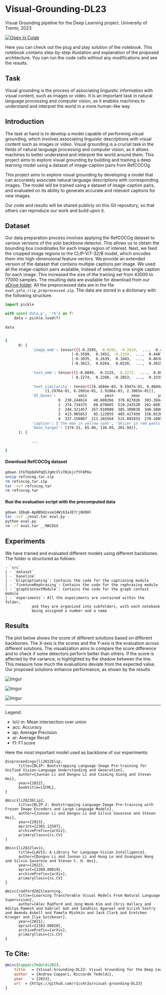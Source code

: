 # Visual-Grounding-DL23 
Visual Grounding pipeline for the Deep Learning project. University of Trento, 2023

[![Open In Colab](https://colab.research.google.com/assets/colab-badge.svg)](https://drive.google.com/file/d/1WgQcmtqpKZwsSXBKMNhr2V72aL6N4jua/view?usp=share_link)     

Here you can check out the plug and play solution of the notebook. This notebook contains step-by-step illustation and explanation of the proposed architecture. You can run the code cells without any modifications and see the results.
## Task

Visual grounding is the process of associating linguistic information with visual content, such as images or video. It is an important task in natural language processing and computer vision, as it enables machines to understand and interpret the world in a more human-like way.

## Introduction 

The task at hand is to develop a model capable of performing visual grounding, which involves associating linguistic descriptions with visual content such as images or video. Visual grounding is a crucial task in the fields of natural language processing and computer vision, as it allows machines to better understand and interpret the world around them. This project aims to explore visual grounding by building and training a deep learning model using a dataset of image-caption pairs from RefCOCOg.

This project aims to explore visual grounding by developing a model that can accurately associate natural language descriptions with corresponding images. The model will be trained using a dataset of image-caption pairs, and evaluated on its ability to generate accurate and relevant captions for new images.


Our code and results will be shared publicly on this Git repository, so that others can reproduce our work and build upon it.


## Dataset

Our data preparation process involves applying the RefCOCOg dataset to various versions of the yolo backbone detector. This allows us to obtain the bounding box coordinates for each image region of interest. Next, we feed the cropped image regions to the CLIP-ViT-32/B model, which encodes them into high-dimensional feature vectors. We provide an extended version of the dataset that contains multiple captions per image. We used all the image-caption pairs available, instead of selecting one single caption for each image. This increased the size of the training set from 43000 to 77000 samples. The resulting data are available for download from our [gDrive folder](https://drive.google.com/drive/folders/1NPqrloMrYAlRIPGMeK2HD7i4MWgLrSK-?usp=share_link). All the preprocessed data are in the file `eval_yolo_clip_preprocessed.zip`. The data are stored in a dictionary with the following structure.

```python
import pickle

with open('data.p', 'rb') as f:
    data = pickle.load(f)
    
data
```

```bash

{
      0: {
            'image_emb': tensor([[-0.2585, -0.0283, -0.2629,  ...,  0.4138,  0.0712,  0.1495],
                              [-0.3599,  0.3452, -0.2159,  ...,  0.4407,  0.2822, -0.0598],
                              [-0.3035,  0.2639,  0.1043,  ...,  0.8638,  0.1595,  0.0069],
                              [-0.3613,  0.0264,  0.0220,  ...,  0.3015,  0.0246,  0.1188]],
                                                                              dtype=torch.float16),
            'text_emb': tensor([[-0.0849,  0.2125, -0.2272,  ...,  0.0878,  0.3113, -0.0627],
                              [ 0.1274,  0.2288, -0.2053,  ...,  0.3335,  0.1100,  0.0649]],
                                                                              dtype=torch.float16),
            'text_similarity': tensor([[6.1684e-03, 9.5947e-01, 9.4604e-04, 3.3356e-02],
                  [1.2976e-01, 6.2891e-01, 2.9106e-03, 2.3865e-01]],          dtype=torch.float16),
            'df_boxes':          xmin        ymin        xmax        ymax  confidence  class      name
                        0  230.244614   40.600266  370.827026  303.394409    0.938504      0    person
                        1  374.734375   68.870605  510.243530  262.660156    0.925634      0    person
                        2  244.321457  257.910980  385.389038  340.588043    0.851373     30      skis
                        3  413.905853   95.122055  485.417450  156.813690    0.535378     24  backpack
                        4  337.156067  211.265564  515.893433  270.108582    0.395291     30      skis,
            'caption': ['the man in yellow coat', 'Skiier in red pants.'],
            'bbox_target': [374.31, 65.06, 136.04, 201.94]},
      1: {

            ...
      
}

```

#### Download RefCOCOg dataset

```bash
gdown 1tkTUpbdkPqQ1JgHcVlsT0ikjcftF4P6x
unzip refcocog.tar.zip
rm refcocog.tar.zip
tar -xvf refcocog.tar
rm refcocog.tar
```

#### Run the evaluation script with the precomputed data

```bash
gdown 1Obq6-ApHB9dzxsmJ4Wj63aJE7rj0UDHl
tar -xvf ./eval.tar eval.py
python eval.py
rm -rf eval.tar __MACOSX
```

## Experiments

We have trained and evaluated different models using different backbones. The folder is structured as follows:
```
- `src`
| - `dataset`
| - `baseline`
| - `blipCaptioning`: Contains the code for the captioning module
| - `finetuneRephrasing`: Contains the code for the rephrasing module
| - `graphContextModule`: Contains the code for the graph context module
| - `experiments`: All the experiments are contained within the folder, 
            and they are organized into subfolders, with each notebook 
            being assigned a number and a name
```



## Results

The plot below shows the score of different solutions based on different backbones. The X-axis is the scores and the Y-axis is the evaluation across different solutions. The visualization aims to compare the score difference and to check if some detectors perform better than others. If the score is affected by the variance, is highlighted by the shadow between the line. This measure  how much the evaluations deviate from the expected value. Our proposed solutions enhance performance, as shown by the results.


![Imgur](https://i.imgur.com/Zcm51OZ.png)


![Imgur](https://i.imgur.com/XNcViSe.png)


![Imgur](https://i.imgur.com/XeFGSSg.png)


---
Legend:
+ IoU m: Mean intersection over union
+ acc: Accuracy
+ ap: Average Precision
+ ar: Average Recall
+ f1: F1 score


Here the most important model used as backbone of our experiments:

```bixtex
@inproceedings{li2022blip,
      title={BLIP: Bootstrapping Language-Image Pre-training for Unified Vision-Language Understanding and Generation}, 
      author={Junnan Li and Dongxu Li and Caiming Xiong and Steven Hoi},
      year={2022},
      booktitle={ICML},
}
``` 

```bixtex
@misc{li2023blip2,
      title={BLIP-2: Bootstrapping Language-Image Pre-training with Frozen Image Encoders and Large Language Models}, 
      author={Junnan Li and Dongxu Li and Silvio Savarese and Steven Hoi},
      year={2023},
      eprint={2301.12597},
      archivePrefix={arXiv},
      primaryClass={cs.CV}
}
```

```bixtex
@misc{li2022lavis,
      title={LAVIS: A Library for Language-Vision Intelligence}, 
      author={Dongxu Li and Junnan Li and Hung Le and Guangsen Wang and Silvio Savarese and Steven C. H. Hoi},
      year={2022},
      eprint={2209.09019},
      archivePrefix={arXiv},
      primaryClass={cs.CV}
}
```

```bixtex
@misc{radford2021learning,
      title={Learning Transferable Visual Models From Natural Language Supervision}, 
      author={Alec Radford and Jong Wook Kim and Chris Hallacy and Aditya Ramesh and Gabriel Goh and Sandhini Agarwal and Girish Sastry and Amanda Askell and Pamela Mishkin and Jack Clark and Gretchen Krueger and Ilya Sutskever},
      year={2021},
      eprint={2103.00020},
      archivePrefix={arXiv},
      primaryClass={cs.CV}
}
```

## To Cite:

```bibtex
@misc{CoppariTedoldi2023,
    title   = {Visual-Grounding-DL23: Visual Grounding for the Deep Learning course 2022/2023},
    author  = {Andrea Coppari, Riccardo Tedoldi},
    year    = {2023},
    url  = {https://github.com/r1cc4r2o/visual-grounding-DL23}
}
```
